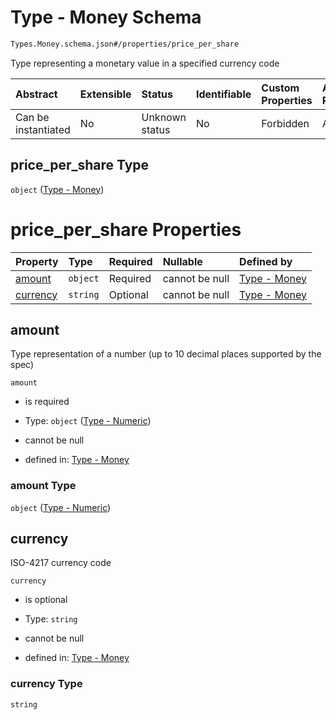 # Type - Money Schema

```txt
Types.Money.schema.json#/properties/price_per_share
```

Type representing a monetary value in a specified currency code

| Abstract            | Extensible | Status         | Identifiable | Custom Properties | Additional Properties | Access Restrictions | Defined In                                                                        |
| :------------------ | :--------- | :------------- | :----------- | :---------------- | :-------------------- | :------------------ | :-------------------------------------------------------------------------------- |
| Can be instantiated | No         | Unknown status | No           | Forbidden         | Allowed               | none                | [Valuation.schema.json*](../objects/Valuation.schema.json "open original schema") |

## price_per_share Type

`object` ([Type - Money](valuation-1-properties-type---money.md))

# price_per_share Properties

| Property              | Type     | Required | Nullable       | Defined by                                                                                            |
| :-------------------- | :------- | :------- | :------------- | :---------------------------------------------------------------------------------------------------- |
| [amount](#amount)     | `object` | Required | cannot be null | [Type - Money](stockplan-properties-type---numeric.md "Types.Numeric.schema.json#/properties/amount") |
| [currency](#currency) | `string` | Optional | cannot be null | [Type - Money](money-properties-currency.md "Types.Money.schema.json#/properties/currency")           |

## amount

Type representation of a number (up to 10 decimal places supported by the spec)

`amount`

*   is required

*   Type: `object` ([Type - Numeric](stockplan-properties-type---numeric.md))

*   cannot be null

*   defined in: [Type - Money](stockplan-properties-type---numeric.md "Types.Numeric.schema.json#/properties/amount")

### amount Type

`object` ([Type - Numeric](stockplan-properties-type---numeric.md))

## currency

ISO-4217 currency code

`currency`

*   is optional

*   Type: `string`

*   cannot be null

*   defined in: [Type - Money](money-properties-currency.md "Types.Money.schema.json#/properties/currency")

### currency Type

`string`
